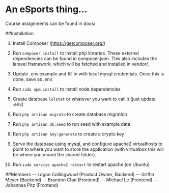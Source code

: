 # An eSports thing...
Course assignments can be found in docs/


##Installation
1. Install Composer (https://getcomposer.org/)

2. Run `composer install` to install php libraries. These external dependencies can be found in composer.json. This also includes the laravel framework, which will be fetched and installed in vendor/.

3. Update .env.example and fill in with local mysql credentials. Once this is done, save as .env.

4. Run `sudo npm install` to install node dependencies

5. Create database `lolstat` or whatever you want to call it (just update .env)
6. Run `php artisan migrate` to create database migration 
7. Run `php artisan db:seed` to run seed with example data
8. Run `php artisan key:generate` to create a crypto key
8. Serve the database using mysql, and configure apache2 virtualhosts to point to where you want to store the application (with virtualbox this will be where you mount the shared folder).
9. Run `sudo service apache2 restart` to restart apache (on Ubuntu)


##Members
-- Logan Collingwood (Product Owner, Backend)
-- Griffin Meyer (Backend)
-- Brandon Chai (Frontend)
-- Michael Le (Frontend)
-- Johannes Pitz (Frontend)